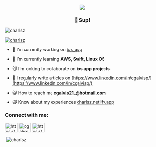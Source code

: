 <p align="center">
  <img src="https://storage.googleapis.com/gweb-uniblog-publish-prod/original_images/Dino_non-birthday_version.gif">
</p>

<h3 align="center">👋 Sup!</h3>

<p align="left"> <img src="https://komarev.com/ghpvc/?username=charlsz&label=Profile%20views&color=0e75b6&style=flat" alt="charlsz" /> </p>

<p align="left"> <a href="https://github.com/ryo-ma/github-profile-trophy"><img src="https://github-profile-trophy.vercel.app/?username=charlsz" alt="charlsz" /></a> </p>

- 🔭 I’m currently working on [ios_app](https://github.com/Charlsz/ios_app)

- 🌱 I’m currently learning **AWS, Swift, Linux OS**

- 😼 I’m looking to collaborate on **ios app projects**

- 📝 I regularly write articles on [https://www.linkedin.com/in/cgalvisp/](https://www.linkedin.com/in/cgalvisp/)

- 😺 How to reach me **cgalvis21_@hotmail.com**

- 🙀 Know about my experiences [charlsz.netlify.app](charlsz.netlify.app)

<h3 align="left">Connect with me:</h3>
<p align="left">
<a href="https://linkedin.com/in/https://www.linkedin.com/in/cgalvisp/" target="blank"><img align="center" src="https://raw.githubusercontent.com/rahuldkjain/github-profile-readme-generator/master/src/images/icons/Social/linked-in-alt.svg" alt="https://www.linkedin.com/in/cgalvisp/" height="30" width="40" /></a>
<a href="https://instagram.com/cgalvis._" target="blank"><img align="center" src="https://raw.githubusercontent.com/rahuldkjain/github-profile-readme-generator/master/src/images/icons/Social/instagram.svg" alt="cgalvis._" height="30" width="40" /></a>
<a href="https://www.youtube.com/c/https://www.youtube.com/@charlswfeelings" target="blank"><img align="center" src="https://raw.githubusercontent.com/rahuldkjain/github-profile-readme-generator/master/src/images/icons/Social/youtube.svg" alt="https://www.youtube.com/@charlswfeelings" height="30" width="40" /></a>
</p>



<p>&nbsp;<img align="center" src="https://github-readme-stats.vercel.app/api?username=charlsz&show_icons=true&locale=en" alt="charlsz" /></p>



